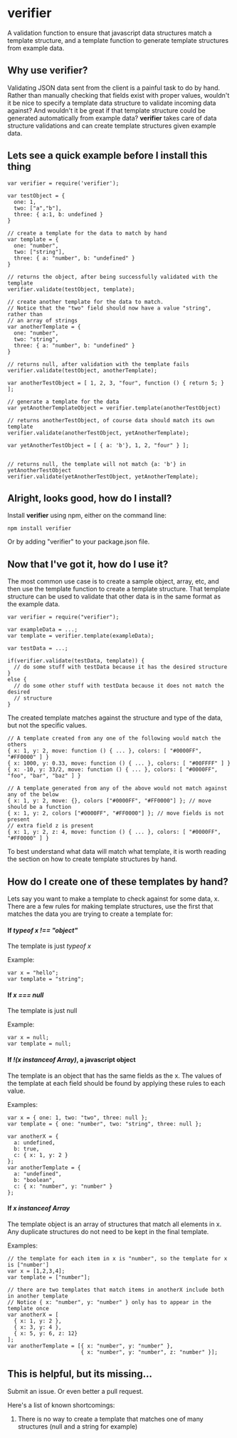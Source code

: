 verifier
=============

A validation function to ensure that javascript data structures match a template structure, and a template function to generate template structures from example data.

Why use verifier?
-----------------

Validating JSON data sent from the client is a painful task to do by hand. Rather than manually checking that fields exist with proper values, wouldn't it be nice to specify a template data structure to validate incoming data against? And wouldn't it be great if that template structure could be generated automatically from example data? **verifier** takes care of data structure validations and can create template structures given example data.

Lets see a quick example before I install this thing
----------------------------------------------------

    var verifier = require('verifier');

    var testObject = { 
      one: 1, 
      two: ["a","b"], 
      three: { a:1, b: undefined } 
    } 

    // create a template for the data to match by hand
    var template = {
      one: "number",
      two: ["string"],
      three: { a: "number", b: "undefined" }
    }

    // returns the object, after being successfully validated with the template
    verifier.validate(testObject, template);

    // create another template for the data to match.
    // Notice that the "two" field should now have a value "string", rather than
    // an array of strings
    var anotherTemplate = {
      one: "number",
      two: "string",
      three: { a: "number", b: "undefined" }
    }

    // returns null, after validation with the template fails
    verifier.validate(testObject, anotherTemplate);

    var anotherTestObject = [ 1, 2, 3, "four", function () { return 5; } ];

    // generate a template for the data
    var yetAnotherTemplateObject = verifier.template(anotherTestObject)

    // returns anotherTestObject, of course data should match its own template
    verifier.validate(anotherTestObject, yetAnotherTemplate);

    var yetAnotherTestObject = [ { a: 'b'}, 1, 2, "four" } ];

    
    // returns null, the template will not match {a: 'b'} in yetAnotherTestObject
    verifier.validate(yetAnotherTestObject, yetAnotherTemplate);

Alright, looks good, how do I install?
--------------------------------------

Install **verifier** using npm, either on the command line:

    npm install verifier

Or by adding "verifier" to your package.json file.

Now that I've got it, how do I use it?
--------------------------------------

The most common use case is to create a sample object, array, etc, and then use the template function to create a template structure. That template structure can be used to validate that other data is in the same format as the example data.

    var verifier = require("verifier");

    var exampleData = ...;
    var template = verifier.template(exampleData);

    var testData = ...;

    if(verifier.validate(testData, template)) {
      // do some stuff with testData because it has the desired structure
    }
    else {
      // do some other stuff with testData because it does not match the desired
      // structure
    }

The created template matches against the structure and type of the data, but not the specific values.

    // A template created from any one of the following would match the others
    { x: 1, y: 2, move: function () { ... }, colors: [ "#0000FF", "#FF0000" ] }
    { x: 1000, y: 0.33, move: function () { ... }, colors: [ "#00FFFF" ] }
    { x: -10, y: 33/2, move: function () { ... }, colors: [ "#0000FF", "foo", "bar", "baz" ] }

    // A template generated from any of the above would not match against any of the below
    { x: 1, y: 2, move: {}, colors ["#0000FF", "#FF0000"] }; // move should be a function
    { x: 1, y: 2, colors ["#0000FF", "#FF0000"] }; // move fields is not present
    // extra field z is present
    { x: 1, y: 2, z: 4, move: function () { ... }, colors: [ "#0000FF", "#FF0000" ] }

To best understand what data will match what template, it is worth reading the section on how to create template structures by hand.

How do I create one of these templates by hand?
-----------------------------------------------

Lets say you want to make a template to check against for some data, x. There are a few rules for making template structures, use the first that matches the data you are trying to create a template for:

#### If _typeof x !== "object"_

The template is just _typeof x_
    
Example:

    var x = "hello";
    var template = "string";

#### If _x === null_

The template is just null

Example:

    var x = null;
    var template = null;

#### If _!(x instanceof Array)_, a javascript object

The template is an object that has the same fields as the x. The values of the template at each field should be found by applying these rules to each value.

Examples:

    var x = { one: 1, two: "two", three: null };
    var template = { one: "number", two: "string", three: null };

    var anotherX = { 
      a: undefined, 
      b: true,  
      c: { x: 1, y: 2 } 
    };
    var anotherTemplate = {
      a: "undefined",
      b: "boolean",
      c: { x: "number", y: "number" }
    };

#### If _x instanceof Array_

The template object is an array of structures that match all elements in x. Any duplicate structures do not need to be kept in the final template.

Examples:

    // the template for each item in x is "number", so the template for x is ["number']
    var x = [1,2,3,4];
    var template = ["number"];

    // there are two templates that match items in anotherX include both in another template 
    // Notice { x: "number", y: "number" } only has to appear in the template once
    var anotherX = [
      { x: 1, y: 2 },
      { x: 3, y: 4 },
      { x: 5, y: 6, z: 12}
    ];
    var anotherTemplate = [{ x: "number", y: "number" }, 
                           { x: "number", y: "number", z: "number" }];

This is helpful, but its missing...
-----------------------------------

Submit an issue. Or even better a pull request.

Here's a list of known shortcomings:

1. There is no way to create a template that matches one of many structures (null and a string for example)
